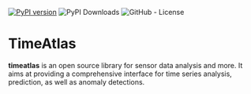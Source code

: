 [![PyPI version](https://badge.fury.io/py/timeatlas.svg)](https://badge.fury.io/py/timeatlas)
![PyPI Downloads](https://img.shields.io/pypi/dm/timeatlas)
![GitHub - License](https://img.shields.io/github/license/timeatlas-dev/timeatlas)

TimeAtlas
=========

**timeatlas** is an open source library for sensor data analysis and more. 
It aims at providing a comprehensive interface for time series analysis,
prediction, as well as anomaly detections.


